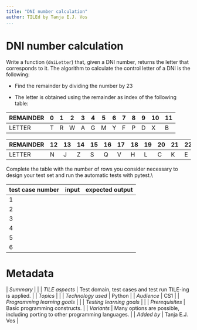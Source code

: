 ```yaml
---
title: "DNI number calculation"
author: TILEd by Tanja E.J. Vos
...
```


# DNI number calculation

Write a function (`dniLetter`) that, given a DNI number, returns the letter that corresponds to it. The algorithm to calculate the control letter of a DNI is the following:

-   Find the remainder by dividing the number by 23

-   The letter is obtained using the remainder as index of the following table:

REMAINDER  | 0  | 1  | 2  | 3  | 4 |  5 |  6 |  7 |  8 |  9 |  10  | 11
-----------| ---| ---| ---| ---| ---| ---| ---| ---| ---| --- |---- |----
LETTER   |  T |  R  | W  | A |  G |  M |  Y |  F  | P |  D  | X  |  B

REMAINDER |  12 |  13 |  14 |  15  | 16  | 17  | 18 |  19 |  20  | 21 |  22
-----------| ----| ----| ----| ----| ----| ----| ----| ---- |----|----| ----
LETTER   |  N  |  J  |  Z   | S  |  Q  |  V  |  H   | L  |  C  |  K  |  E

Complete the table with the number of rows you consider necessary to design your test set and run the automatic tests with pytest.\

**test case number**  |**input** |  **expected output**
------------------ |------- |-----------------
1                 |      |  
2                 ||         
3                 ||         
4                  ||        
5                 ||         
6                 ||   


# Metadata

| *Summary*                     |  |
| *TILE aspects*                | Test domain, test cases and test run TILE-ing is applied. |
| *Topics*                      |  |
| *Technology used*             | Python |
| *Audience*                    | CS1 |
| *Programming learning goals*  |  |
| *Testing learning goals*      |  |
| *Prerequisites*               | Basic programming constructs. |
| *Variants*                    | Many options are possible, including porting to other programming languages. | 
| *Added by*                    | Tanja E.J. Vos |   

